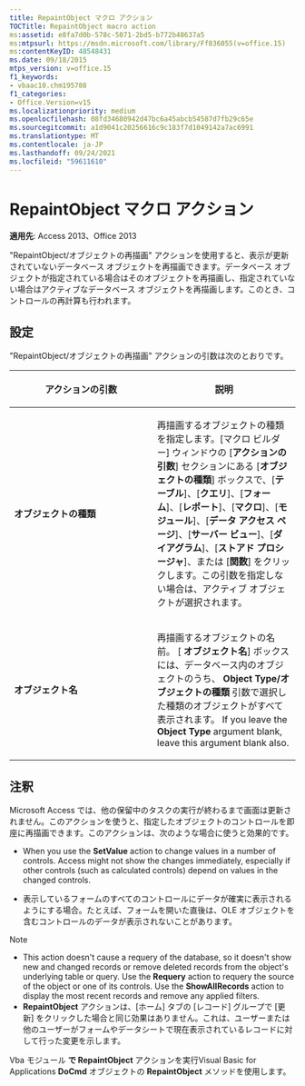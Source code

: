 ```yaml
---
title: RepaintObject マクロ アクション
TOCTitle: RepaintObject macro action
ms:assetid: e8fa7d0b-578c-5071-2bd5-b772b48637a5
ms:mtpsurl: https://msdn.microsoft.com/library/Ff836055(v=office.15)
ms:contentKeyID: 48548431
ms.date: 09/18/2015
mtps_version: v=office.15
f1_keywords:
- vbaac10.chm195788
f1_categories:
- Office.Version=v15
ms.localizationpriority: medium
ms.openlocfilehash: 08fd34680942d47bc6a45abcb54587d7fb29c65e
ms.sourcegitcommit: a1d9041c20256616c9c183f7d1049142a7ac6991
ms.translationtype: MT
ms.contentlocale: ja-JP
ms.lasthandoff: 09/24/2021
ms.locfileid: "59611610"
---
```

# <a name="repaintobject-macro-action"></a>RepaintObject マクロ アクション

**適用先**: Access 2013、Office 2013

"RepaintObject/オブジェクトの再描画" アクションを使用すると、表示が更新されていないデータベース オブジェクトを再描画できます。データベース オブジェクトが指定されている場合はそのオブジェクトを再描画し、指定されていない場合はアクティブなデータベース オブジェクトを再描画します。このとき、コントロールの再計算も行われます。

## <a name="setting"></a>設定

"RepaintObject/オブジェクトの再描画" アクションの引数は次のとおりです。

<table>
<colgroup>
<col style="width: 50%" />
<col style="width: 50%" />
</colgroup>
<thead>
<tr class="header">
<th><p>アクションの引数</p></th>
<th><p>説明</p></th>
</tr>
</thead>
<tbody>
<tr class="odd">
<td><p><strong>オブジェクトの種類</strong></p></td>
<td><p>再描画するオブジェクトの種類を指定します。[マクロ ビルダー] ウィンドウの [<strong>アクションの引数</strong>] セクションにある [<strong>オブジェクトの種類</strong>] ボックスで、[<strong>テーブル</strong>]、[<strong>クエリ</strong>]、[<strong>フォーム</strong>]、[<strong>レポート</strong>]、[<strong>マクロ</strong>]、[<strong>モジュール</strong>]、[<strong>データ アクセス ページ</strong>]、[<strong>サーバー ビュー</strong>]、[<strong>ダイアグラム</strong>]、[<strong>ストアド プロシージャ</strong>]、または [<strong>関数</strong>] をクリックします。この引数を指定しない場合は、アクティブ オブジェクトが選択されます。</p></td>
</tr>
<tr class="even">
<td><p><strong>オブジェクト名</strong></p></td>
<td><p>再描画するオブジェクトの名前。 [ <strong>オブジェクト名</strong>] ボックスには、データベース内のオブジェクトのうち、 <strong>Object Type/オブジェクトの種類</strong> 引数で選択した種類のオブジェクトがすべて表示されます。 If you leave the <strong>Object Type</strong> argument blank, leave this argument blank also.</p></td>
</tr>
</tbody>
</table>


## <a name="remarks"></a>注釈

Microsoft Access では、他の保留中のタスクの実行が終わるまで画面は更新されません。このアクションを使うと、指定したオブジェクトのコントロールを即座に再描画できます。このアクションは、次のような場合に使うと効果的です。

- When you use the **SetValue** action to change values in a number of controls. Access might not show the changes immediately, especially if other controls (such as calculated controls) depend on values in the changed controls.

- 表示しているフォームのすべてのコントロールにデータが確実に表示されるようにする場合。たとえば、フォームを開いた直後は、OLE オブジェクトを含むコントロールのデータが表示されないことがあります。

> [!NOTE]
> - This action doesn't cause a requery of the database, so it doesn't show new and changed records or remove deleted records from the object's underlying table or query. Use the **Requery** action to requery the source of the object or one of its controls. Use the **ShowAllRecords** action to display the most recent records and remove any applied filters.
> - **RepaintObject** アクションは、[ホーム] タブの [レコード] グループで [更新] をクリックした場合と同じ効果はありません。これは、ユーザーまたは他のユーザーがフォームやデータシートで現在表示されているレコードに対して行った変更を示します。 

Vba モジュール **で RepaintObject** アクションを実行Visual Basic for Applications **DoCmd** オブジェクトの **RepaintObject** メソッドを使用します。

